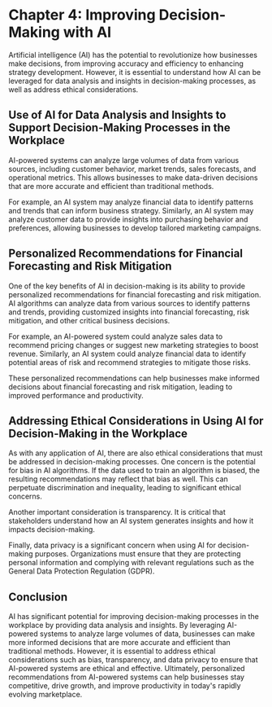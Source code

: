 Chapter 4: Improving Decision-Making with AI
============================================

Artificial intelligence (AI) has the potential to revolutionize how businesses make decisions, from improving accuracy and efficiency to enhancing strategy development. However, it is essential to understand how AI can be leveraged for data analysis and insights in decision-making processes, as well as address ethical considerations.

Use of AI for Data Analysis and Insights to Support Decision-Making Processes in the Workplace
----------------------------------------------------------------------------------------------

AI-powered systems can analyze large volumes of data from various sources, including customer behavior, market trends, sales forecasts, and operational metrics. This allows businesses to make data-driven decisions that are more accurate and efficient than traditional methods.

For example, an AI system may analyze financial data to identify patterns and trends that can inform business strategy. Similarly, an AI system may analyze customer data to provide insights into purchasing behavior and preferences, allowing businesses to develop tailored marketing campaigns.

Personalized Recommendations for Financial Forecasting and Risk Mitigation
--------------------------------------------------------------------------

One of the key benefits of AI in decision-making is its ability to provide personalized recommendations for financial forecasting and risk mitigation. AI algorithms can analyze data from various sources to identify patterns and trends, providing customized insights into financial forecasting, risk mitigation, and other critical business decisions.

For example, an AI-powered system could analyze sales data to recommend pricing changes or suggest new marketing strategies to boost revenue. Similarly, an AI system could analyze financial data to identify potential areas of risk and recommend strategies to mitigate those risks.

These personalized recommendations can help businesses make informed decisions about financial forecasting and risk mitigation, leading to improved performance and productivity.

Addressing Ethical Considerations in Using AI for Decision-Making in the Workplace
----------------------------------------------------------------------------------

As with any application of AI, there are also ethical considerations that must be addressed in decision-making processes. One concern is the potential for bias in AI algorithms. If the data used to train an algorithm is biased, the resulting recommendations may reflect that bias as well. This can perpetuate discrimination and inequality, leading to significant ethical concerns.

Another important consideration is transparency. It is critical that stakeholders understand how an AI system generates insights and how it impacts decision-making.

Finally, data privacy is a significant concern when using AI for decision-making purposes. Organizations must ensure that they are protecting personal information and complying with relevant regulations such as the General Data Protection Regulation (GDPR).

Conclusion
----------

AI has significant potential for improving decision-making processes in the workplace by providing data analysis and insights. By leveraging AI-powered systems to analyze large volumes of data, businesses can make more informed decisions that are more accurate and efficient than traditional methods. However, it is essential to address ethical considerations such as bias, transparency, and data privacy to ensure that AI-powered systems are ethical and effective. Ultimately, personalized recommendations from AI-powered systems can help businesses stay competitive, drive growth, and improve productivity in today's rapidly evolving marketplace.
